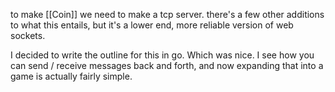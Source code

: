 to make [[Coin]] we need to make a tcp server. there's a few other additions to what this entails, but it's a lower end, more reliable version of web sockets.

I decided to write the outline for this in go. Which was nice. I see how you can send / receive messages back and forth, and now expanding that into a game is actually fairly simple.